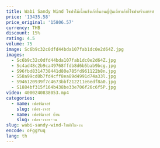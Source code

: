 ```yaml
---
title: Wabi Sandy Wind โซฟาไม้เนื้อแข็งเก้าอี้นอนญี่ปุ่นเดี่ยวเก้าอี้โซฟาสร้างสรรค์
price: '13435.58'
price_original: '15806.57'
currency: THB
discount: 15%
rating: 4.5
volume: 75
image: Sc6b9c32c0dfd44bda107fab1dc0e2d64Z.jpg
images:
  - Sc6b9c32c0dfd44bda107fab1dc0e2d64Z.jpg
  - Sc4ad48c2b9ca49768ffdb8d6b5bab9bcg.jpg
  - S96fbd8314738441d80e785fd961122b8n.jpg
  - S58a99cd0b7fd4cff8ea89d4991d74a33l.jpg
  - S946120939f7c4673bbf212211e6edf8a0.jpg
  - S1884bf315f164b438be33e706f26c6f5P.jpg
video: 4000240838053.mp4
categories:
  - name: เฟอร์นิเจอร์
    slug: เฟอร-เจอร
  - name: เฟอร์นิเจอร์ บ้าน
    slug: เฟอร-เจอร-าน
slug: wabi-sandy-wind-โซฟาไม-เน
encode: oFggYuq
lang: th
---
```

  